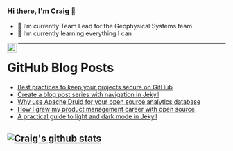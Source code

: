 ### Hi there, I'm Craig 👋

<!--
**CraigTeelFugro/CraigTeelFugro** is a ✨ _special_ ✨ repository because its `README.md` (this file) appears on your GitHub profile.

Here are some ideas to get you started:
-->

- 🔭 I’m currently Team Lead for the Geophysical Systems team
- 🌱 I’m currently learning everything I can

[<img align="left" alt="Craig Teel | LinkedIn" width="22px" src="https://cdn.jsdelivr.net/npm/simple-icons@v3/icons/linkedin.svg" />][linkedin]

---

# GitHub Blog Posts

<!-- BLOG-POST-LIST:START -->
- [Best practices to keep your projects secure on GitHub](https://github.blog/2022-04-28-best-practices-to-keep-your-projects-secure-on-github/)
- [Create a blog post series with navigation in Jekyll](https://opensource.com/article/22/4/blog-series-navigation-jekyll)
- [Why use Apache Druid for your open source analytics database](https://opensource.com/article/22/4/apache-druid-open-source-analytics)
- [How I grew my product management career with open source](https://opensource.com/article/22/4/product-management-open-source)
- [A practical guide to light and dark mode in Jekyll](https://opensource.com/article/22/4/light-dark-mode-jekyll)
<!-- BLOG-POST-LIST:END -->

## [![Craig's github stats](https://github-readme-stats.vercel.app/api?username=craigteelfugro)](https://github.com/anuraghazra/github-readme-stats)


[linkedin]: https://linkedin.com/in/craig-teel-b8786771

